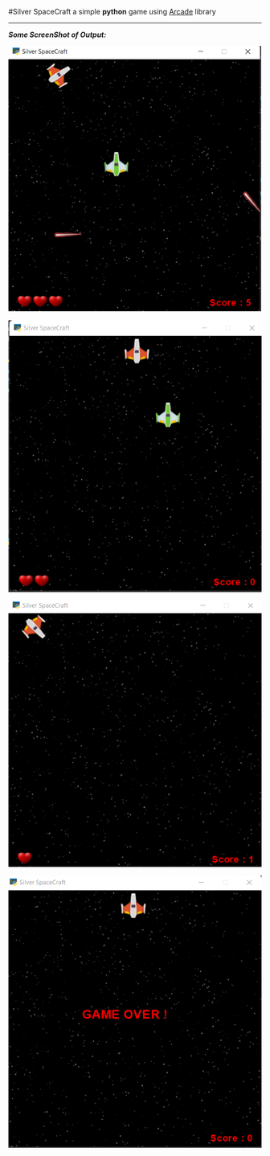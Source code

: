 #Silver SpaceCraft
a simple **python** game using [Arcade](https://api.arcade.academy/en/latest/) library

----
_**Some ScreenShot of Output:**_

![Beginning of the Game](img/1.png)

![After loosing one heart when the enemy hit our boundry](img/2.png)

![Score](img/3.png)

![after finishing the hearts](img/4.png)


